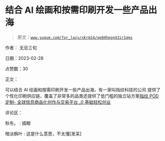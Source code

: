 # 结合 AI 绘画和按需印刷开发一些产品出海

> 原文：[`www.yuque.com/for_lazy/xkrm14/ge84hegn43ir1gms`](https://www.yuque.com/for_lazy/xkrm14/ge84hegn43ir1gms)

作者： 无忌三旬 

日期：2023-02-28 

点赞数：30 

正文： 

可以结合 AI 绘画和按需印刷开发一些产品出海，有一家叫指纹科技的公司 提供了个性化印刷供应链，覆盖了非常多的品类还提供了低门槛的独立站方案[指纹 POD 定制- 全球信息商品化创作与交易平台 _0 基础轻松创业](https://www.hicustom.com/wap?ad_code=HR8EFHUEB87Q) 

评论区： 

秋冬。 : 插眼 

暗淡枫叶 : 这是什么意思，不太懂[发呆] 

